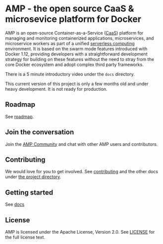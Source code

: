 # AMP - the open source CaaS & microsevice platform for Docker

AMP is an open-source Container-as-a-Service ([CaaS](https://blog.docker.com/2016/02/containers-as-a-service-caas/))
platform for managing and monitoring containerized applications,  microservices, and microservice workers as part
of a unified [serverless computing](https://en.wikipedia.org/wiki/Serverless_computing) environment.
It is based on the swarm mode features introduced with Docker 1.12, providing developers with
a straightforward development strategy for building on these features without the need to stray from the
core Docker ecosystem and adopt complex third party frameworks.

There is a 5 minute introductory video under the `docs` directory.

This current version of this project is only a few months old and under heavy development. It is not
ready for production.

## Roadmap

See [roadmap](project/ROADMAP.md).

## Join the conversation

Join the [AMP Community](https://amp.mobilize.io) and chat with other AMP users and contributors.

## Contributing

We would love for you to get involved. See [contributing](project/CONTRIBUTING.md) and the other docs under [the project directory](project/).

## Getting started

See [docs](docs/)

## License

AMP is licensed under the Apache License, Version 2.0. See [LICENSE](https://github.com/appcelerator/amp/blob/master/LICENSE)
for the full license text.

